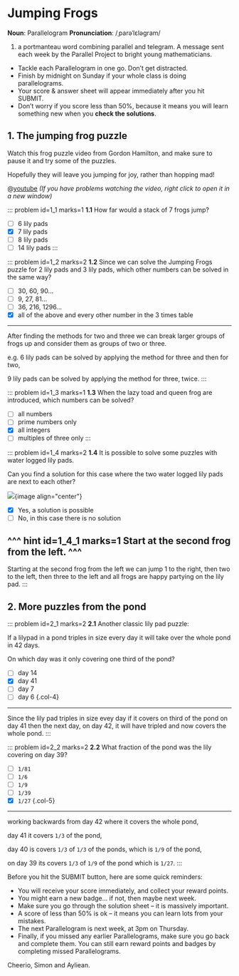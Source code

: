 # Jumping Frogs

<div class="dictionary">

__Noun__: Parallelogram
__Pronunciation__: /ˌparəˈlɛləɡram/

1. a portmanteau word combining parallel and telegram. A message sent each
week by the Parallel Project to bright young mathematicians.

</div>

*	Tackle each Parallelogram in one go. Don’t get distracted.
*	Finish by midnight on Sunday if your whole class is doing parallelograms.
*	Your score & answer sheet will appear immediately after you hit SUBMIT.
*	Don’t worry if you score less than 50%, because it means you will learn something new when you __check the solutions__.


## 1. The jumping frog puzzle

Watch this frog puzzle video from Gordon Hamilton, and make sure to pause it and try some of the puzzles.  

Hopefully they will leave you jumping for joy, rather than hopping mad!

@[youtube](X3HDnrehyDM?rel=0) _(If you have problems watching the video, right click to open it in a new window)_

::: problem id=1_1 marks=1
__1.1__ How far would a stack of 7 frogs jump?

* [ ] 6 lily pads
* [x] 7 lily pads
* [ ] 8 lily pads
* [ ] 14 lily pads
:::

::: problem id=1_2 marks=2
__1.2__ Since we can solve the Jumping Frogs puzzle for 2 lily pads and 3 lily pads, which other numbers can be solved in the same way?

* [ ] 30, 60, 90…
* [ ] 9, 27, 81…
* [ ] 36, 216, 1296…
* [x] all of the above and every other number in the 3 times table

---

After finding the methods for two and three we can break larger groups of frogs up and consider them as groups of two or three.  

e.g. 6 lily pads can be solved by applying the method for three and then for two,  

9 lily pads can be solved by applying the method for three, twice.
:::

::: problem id=1_3 marks=1
__1.3__ When the lazy toad and queen frog are introduced, which numbers can be solved?

* [ ] all numbers
* [ ] prime numbers only
* [x] all integers
* [ ] multiples of three only
:::

::: problem id=1_4 marks=2
__1.4__ It is possible to solve some puzzles with water logged lily pads.  

Can you find a solution for this case where the two water logged lily pads are next to each other?

![](/resources/6-10-jumping-frogs/1-water-logged-lily.png){image align="center"}

* [x] Yes, a solution is possible
* [ ] No, in this case there is no solution

^^^ hint id=1_4_1 marks=1
Start at the second frog from the left.
^^^
---

Starting at the second frog from the left we can jump 1 to the right, then two to the left, then three to the left and all frogs are happy partying on the lily pad.
:::

## 2. More puzzles from the pond

::: problem id=2_1 marks=2
__2.1__ Another classic lily pad puzzle:  

If a lilypad in a pond triples in size every day it will take over the whole pond in 42 days.  

On which day was it only covering one third of the pond?  

* [ ] day 14
* [x] day 41
* [ ] day 7
* [ ] day 6
{.col-4}

---
Since the lily pad triples in size evey day if it covers on third of the pond on day 41 then the next day, on day 42, it will have tripled and now covers the whole pond.
:::

::: problem id=2_2 marks=2
__2.2__ What fraction of the pond was the lily covering on day 39?

* [ ] `1/81`
* [ ] `1/6`
* [ ] `1/9`
* [ ] `1/39`
* [x] `1/27`
{.col-5}

---

working backwards from day 42 where it covers the whole pond,  

day 41 it covers `1/3` of the pond,  

day 40 is covers `1/3` of `1/3` of the ponds, which is `1/9` of the pond,  

on day 39 its covers `1/3` of `1/9` of the pond which is `1/27`.
:::

Before you hit the SUBMIT button, here are some quick reminders:

*	You will receive your score immediately, and collect your reward points.
*	You might earn a new badge... if not, then maybe next week.
*	Make sure you go through the solution sheet – it is massively important.
*	A score of less than 50% is ok – it means you can learn lots from your mistakes.
*	The next Parallelogram is next week, at 3pm on Thursday.
*	Finally, if you missed any earlier Parallelograms, make sure you go back and complete them. You can still earn reward points and badges by completing missed Parallelograms.

Cheerio,
Simon and Ayliean.
